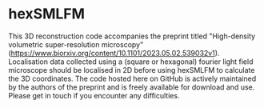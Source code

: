 # hexSMLFM
This 3D reconstruction code accompanies the preprint titled "High-density volumetric super-resolution microscopy" (https://www.biorxiv.org/content/10.1101/2023.05.02.539032v1). 
Localisation data collected using a (square or hexagonal) fourier light field microscope should be localised in 2D before using hexSMLFM to calculate the 3D coordinates.
The code hosted here on GitHub is actively maintained by the authors of the preprint and is freely available for download and use. Please get in touch if you encounter any difficulties.
